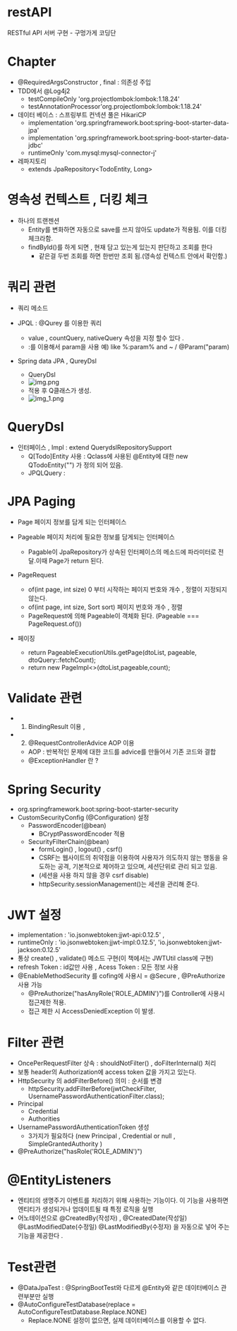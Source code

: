 # restAPI
RESTful API 서버 구현 - 구멍가게 코딩단 


# Chapter 
- @RequiredArgsConstructor , final : 의존성 주입
- TDD에서 @Log4j2
  - testCompileOnly 'org.projectlombok:lombok:1.18.24' 
  - testAnnotationProcessor'org.projectlombok:lombok:1.18.24'
- 데이터 베이스 : 스프링부트 컨넥션 풀은 HikariCP
  - implementation 'org.springframework.boot:spring-boot-starter-data-jpa'
  - implementation 'org.springframework.boot:spring-boot-starter-data-jdbc'
  - runtimeOnly 'com.mysql:mysql-connector-j'
- 레파지토리
  - extends JpaRepository<TodoEntity, Long>

# 영속성 컨텍스트 , 더킹 체크
- 하나의 트랜젠션
  - Entity를 변화하면 자동으로 save를 쓰지 않아도 update가 적용됨. 이를 더킹 체크라함.
  - findById()를 하게 되면 , 현재 담고 있는게 있는지 판단하고 조회를 한다 
    - 같은걸 두번 조회를 하면 한번만 조회 됨.(영속성 컨텍스트 안에서 확인함.)

# 쿼리 관련
- 쿼리 메소드
- JPQL : @Qurey 를 이용한 쿼리
  - value , countQuery, nativeQuery 속성을 지정 할수 있다 .
  - :를 이용해서 param을 사용 예) like %:param% and ~ / @Param("param)
  
- Spring data JPA , QureyDsl 
  - QueryDsl
  - ![img.png](img.png)
  - 적용 후 Q클래스가 생성.
  - ![img_1.png](img_1.png)

# QueryDsl
- 인터페이스 , Impl : extend QuerydslRepositorySupport 
  - Q[Todo]Entity 사용 : Qclass에 사용된 @Entity에 대한 new QTodoEntity("") 가 정의 되어 있음.
  - JPQLQuery : 

# JPA Paging
- Page<T> 페이지 정보를 담게 되는 인터페이스
- Pageable 페이지 처리에 필요한 정보를 담게되는 인터페이스 
  - Pagable이 JpaRepository가 상속된 인터페이스의 메소드에 파라미터로 전달.이때 Page<T>가 return 된다.

- PageRequest 
  - of(int page, int size) 0 부터 시작하는 페이지 번호와 개수 , 정렬이 지정되지 않는다. 
  - of(int page, int size, Sort sort) 페이지 번호와 개수 , 정렬 
  - PageRequest에 의해 Pageable이 객체화 된다. (Pageable === PageRequest.of())

- 페이징
  - return PageableExecutionUtils.getPage(dtoList, pageable, dtoQuery::fetchCount);
  - return new PageImpl<>(dtoList,pageable,count);

# Validate 관련
- 1) BindingResult 이용 , 
- 2) @RequestControllerAdvice AOP 이용
  - AOP : 반복적인 문제에 대한 코드를 advice를 만들어서 기존 코드와 결합
  - @ExceptionHandler 란 ? 

# Spring Security
- org.springframework.boot:spring-boot-starter-security
- CustomSecurityConfig (@Configuration) 설정 
  - PasswordEncoder(@bean) 
    - BCryptPasswordEncoder 적용
  - SecurityFilterChain(@bean)
    - formLogin() ,  logout() , csrf()
    - CSRF는 웹사이트의 취약점을 이용하여 사용자가 의도하지 않는 행동을 유도하는 공격, 기본적으로 제어하고 있으며, 세션단위로 관리 되고 있음.
    - (세션을 사용 하지 않을 경우 csrf disable)
    - httpSecurity.sessionManagement()는 세션을 관리해 준다.


# JWT 설정
- implementation :  'io.jsonwebtoken:jjwt-api:0.12.5' ,
- runtimeOnly : 'io.jsonwebtoken:jjwt-impl:0.12.5', 'io.jsonwebtoken:jjwt-jackson:0.12.5'
- 통상 create() , validate() 메소드 구현(이 책에서는 JWTUtil class에 구현) 
- refresh Token : id값만 사용 , Acess Token :  모든 정보 사용 
- @EnableMethodSecurity 를 cofing에 사용시 = @Secure , @PreAuthorize 사용 가능 
  - @PreAuthorize("hasAnyRole('ROLE_ADMIN')")를 Controller에 사용시 접근제한 적용.
  - 접근 제한 시 AccessDeniedException 이 발생.

# Filter 관련
- OncePerRequestFilter 상속  : shouldNotFilter() , doFilterInternal()  처리 
- 보통 header의 Authorization에 access token 값을 가지고 있는다. 
- HttpSecurity 의 addFilterBefore() 의미  :  순서를 변경 
  -  httpSecurity.addFilterBefore(jwtCheckFilter, UsernamePasswordAuthenticationFilter.class);
- Principal
  - Credential
  - Authorities
- UsernamePasswordAuthenticationToken 생성
  - 3가지가 필요하다 (new Principal , Credential or null , SimpleGrantedAuthority )  
- @PreAuthorize("hasRole('ROLE_ADMIN')")



# @EntityListeners 
- 엔티티의 생명주기 이벤트를 처리하기 위해 사용하는 기능이다. 이 기능을 사용하면 엔티티가 생성되거나 업데이트될 때 특정 로직을 실행
- 어노테이션으로 @CreatedBy(작성자) , @CreatedDate(작성일) @LastModifiedDate(수정일) @LastModifiedBy(수정자)
을 자동으로 넣어 주는 기능을  제공한다 .


# Test관련
- @DataJpaTest : @SpringBootTest와 다르게 @Entity와 같은 데이터베이스 관련부분만 실행
- @AutoConfigureTestDatabase(replace = AutoConfigureTestDatabase.Replace.NONE)
  - Replace.NONE 설정이 없으면, 실제 데이터베이스를 이용할 수 없다.


